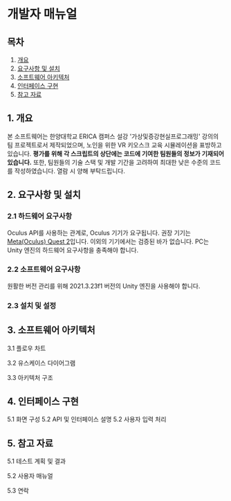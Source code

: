 # 개발자 매뉴얼

## 목차
1. [개요](#1-개요)
2. [요구사항 및 설치](#2-요구사항-및-설치)
3. [소프트웨어 아키텍처](#3-소프트웨어-아키텍처)
4. [인터페이스 구현](#4-인터페이스-구현)
5. [참고 자료](#5-참고-자료)
   
## 1. 개요
본 소프트웨어는 한양대학교 ERICA 캠퍼스 설강 '가상및증강현실프로그래밍' 강의의 팀 프로젝트로서 제작되었으며, 노인을 위한 VR 키오스크 교육 시뮬레이션을 표방하고 있습니다. **평가를 위해 각 스크립트의 상단에는 코드에 기여한 팀원들의 정보가 기재되어 있습니다.** 또한, 팀원들의 기술 스택 및 개발 기간을 고려하여 최대한 낮은 수준의 코드를 작성하였습니다. 열람 시 양해 부탁드립니다.

## 2. 요구사항 및 설치
### 2.1 하드웨어 요구사항
Oculus API를 사용하는 관계로, Oculus 기기가 요구됩니다. 권장 기기는 [Meta(Oculus) Quest 2](https://www.meta.com/kr/quest/products/quest-2/)입니다. 이외의 기기에서는 검증된 바가 없습니다. PC는 Unity 엔진의 하드웨어 요구사항을 충족해야 합니다.

### 2.2 소프트웨어 요구사항
원활한 버전 관리를 위해 2021.3.23f1 버전의 Unity 엔진을 사용해야 합니다.

### 2.3 설치 및 설정


## 3. 소프트웨어 아키텍처
3.1 플로우 차트

3.2 유스케이스 다이어그램

3.3 아키텍처 구조
   
## 4. 인터페이스 구현
5.1 화면 구성
5.2 API 및 인터페이스 설명
5.2 사용자 입력 처리
   
## 5. 참고 자료
5.1 테스트 계획 및 결과

5.2 사용자 매뉴얼

5.3 연락

